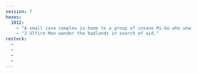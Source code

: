 ```yaml
---
session: 7
hexes: 
  1012:
    - "A small cave complex is home to a group of insane Mi-Go who unwittingly gaurd a second entrance into the hidden citadel found in this hex."
    - "3 Ulfire Men wander the badlands in search of aid."
restock:
  - 
  - 
  -
  -
---
```






